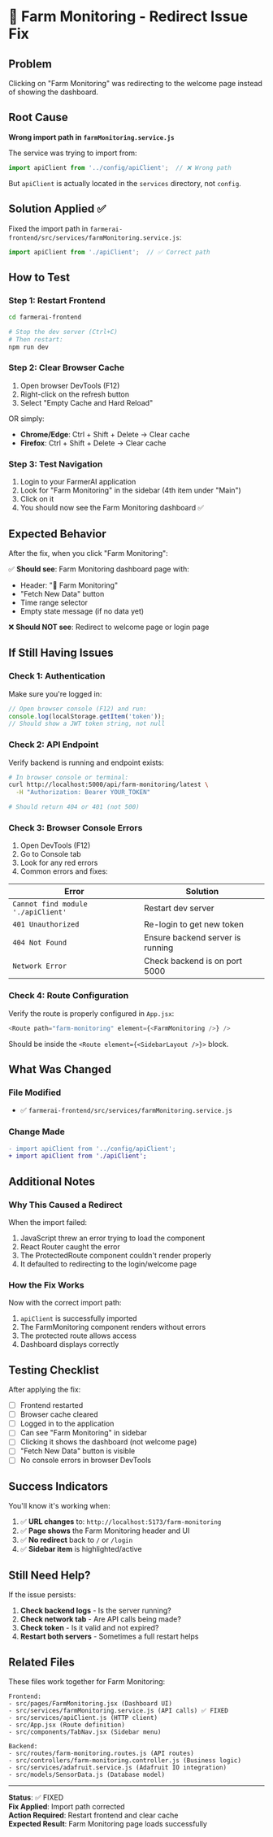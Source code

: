# 🔧 Farm Monitoring - Redirect Issue Fix

## Problem
Clicking on "Farm Monitoring" was redirecting to the welcome page instead of showing the dashboard.

## Root Cause
**Wrong import path in `farmMonitoring.service.js`**

The service was trying to import from:
```javascript
import apiClient from '../config/apiClient';  // ❌ Wrong path
```

But `apiClient` is actually located in the `services` directory, not `config`.

## Solution Applied ✅

Fixed the import path in `farmerai-frontend/src/services/farmMonitoring.service.js`:

```javascript
import apiClient from './apiClient';  // ✅ Correct path
```

## How to Test

### Step 1: Restart Frontend
```bash
cd farmerai-frontend

# Stop the dev server (Ctrl+C)
# Then restart:
npm run dev
```

### Step 2: Clear Browser Cache
1. Open browser DevTools (F12)
2. Right-click on the refresh button
3. Select "Empty Cache and Hard Reload"

OR simply:
- **Chrome/Edge**: Ctrl + Shift + Delete → Clear cache
- **Firefox**: Ctrl + Shift + Delete → Clear cache

### Step 3: Test Navigation
1. Login to your FarmerAI application
2. Look for "Farm Monitoring" in the sidebar (4th item under "Main")
3. Click on it
4. You should now see the Farm Monitoring dashboard ✅

## Expected Behavior

After the fix, when you click "Farm Monitoring":

✅ **Should see**: Farm Monitoring dashboard page with:
- Header: "🌾 Farm Monitoring"
- "Fetch New Data" button
- Time range selector
- Empty state message (if no data yet)

❌ **Should NOT see**: Redirect to welcome page or login page

## If Still Having Issues

### Check 1: Authentication
Make sure you're logged in:
```javascript
// Open browser console (F12) and run:
console.log(localStorage.getItem('token'));
// Should show a JWT token string, not null
```

### Check 2: API Endpoint
Verify backend is running and endpoint exists:
```bash
# In browser console or terminal:
curl http://localhost:5000/api/farm-monitoring/latest \
  -H "Authorization: Bearer YOUR_TOKEN"

# Should return 404 or 401 (not 500)
```

### Check 3: Browser Console Errors
1. Open DevTools (F12)
2. Go to Console tab
3. Look for any red errors
4. Common errors and fixes:

| Error | Solution |
|-------|----------|
| `Cannot find module './apiClient'` | Restart dev server |
| `401 Unauthorized` | Re-login to get new token |
| `404 Not Found` | Ensure backend server is running |
| `Network Error` | Check backend is on port 5000 |

### Check 4: Route Configuration
Verify the route is properly configured in `App.jsx`:
```javascript
<Route path="farm-monitoring" element={<FarmMonitoring />} />
```

Should be inside the `<Route element={<SidebarLayout />}>` block.

## What Was Changed

### File Modified
- ✅ `farmerai-frontend/src/services/farmMonitoring.service.js`

### Change Made
```diff
- import apiClient from '../config/apiClient';
+ import apiClient from './apiClient';
```

## Additional Notes

### Why This Caused a Redirect

When the import failed:
1. JavaScript threw an error trying to load the component
2. React Router caught the error
3. The ProtectedRoute component couldn't render properly
4. It defaulted to redirecting to the login/welcome page

### How the Fix Works

Now with the correct import path:
1. `apiClient` is successfully imported
2. The FarmMonitoring component renders without errors
3. The protected route allows access
4. Dashboard displays correctly

## Testing Checklist

After applying the fix:

- [ ] Frontend restarted
- [ ] Browser cache cleared
- [ ] Logged in to the application
- [ ] Can see "Farm Monitoring" in sidebar
- [ ] Clicking it shows the dashboard (not welcome page)
- [ ] "Fetch New Data" button is visible
- [ ] No console errors in browser DevTools

## Success Indicators

You'll know it's working when:

1. ✅ **URL changes** to: `http://localhost:5173/farm-monitoring`
2. ✅ **Page shows** the Farm Monitoring header and UI
3. ✅ **No redirect** back to `/` or `/login`
4. ✅ **Sidebar item** is highlighted/active

## Still Need Help?

If the issue persists:

1. **Check backend logs** - Is the server running?
2. **Check network tab** - Are API calls being made?
3. **Check token** - Is it valid and not expired?
4. **Restart both servers** - Sometimes a full restart helps

## Related Files

These files work together for Farm Monitoring:

```
Frontend:
- src/pages/FarmMonitoring.jsx (Dashboard UI)
- src/services/farmMonitoring.service.js (API calls) ✅ FIXED
- src/services/apiClient.js (HTTP client)
- src/App.jsx (Route definition)
- src/components/TabNav.jsx (Sidebar menu)

Backend:
- src/routes/farm-monitoring.routes.js (API routes)
- src/controllers/farm-monitoring.controller.js (Business logic)
- src/services/adafruit.service.js (Adafruit IO integration)
- src/models/SensorData.js (Database model)
```

---

**Status**: ✅ FIXED  
**Fix Applied**: Import path corrected  
**Action Required**: Restart frontend and clear cache  
**Expected Result**: Farm Monitoring page loads successfully
